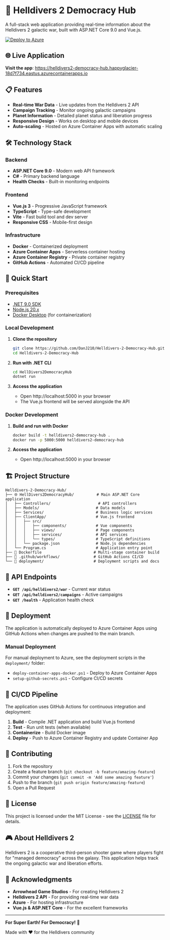 # 🦅 Helldivers 2 Democracy Hub

A full-stack web application providing real-time information about the Helldivers 2 galactic war, built with ASP.NET Core 9.0 and Vue.js.

[![Deploy to Azure](https://github.com/DanJ210/Helldivers-2-Democracy-Hub/actions/workflows/azure-container-apps.yml/badge.svg)](https://github.com/DanJ210/Helldivers-2-Democracy-Hub/actions/workflows/azure-container-apps.yml)

## 🌐 Live Application

**Visit the app**: https://helldivers2-democracy-hub.happyglacier-18d7f734.eastus.azurecontainerapps.io

## 📋 Features

- **Real-time War Data** - Live updates from the Helldivers 2 API
- **Campaign Tracking** - Monitor ongoing galactic campaigns
- **Planet Information** - Detailed planet status and liberation progress
- **Responsive Design** - Works on desktop and mobile devices
- **Auto-scaling** - Hosted on Azure Container Apps with automatic scaling

## 🛠️ Technology Stack

### Backend
- **ASP.NET Core 9.0** - Modern web API framework
- **C#** - Primary backend language
- **Health Checks** - Built-in monitoring endpoints

### Frontend
- **Vue.js 3** - Progressive JavaScript framework
- **TypeScript** - Type-safe development
- **Vite** - Fast build tool and dev server
- **Responsive CSS** - Mobile-first design

### Infrastructure
- **Docker** - Containerized deployment
- **Azure Container Apps** - Serverless container hosting
- **Azure Container Registry** - Private container registry
- **GitHub Actions** - Automated CI/CD pipeline

## 🚀 Quick Start

### Prerequisites

- [.NET 9.0 SDK](https://dotnet.microsoft.com/download/dotnet/9.0)
- [Node.js 20.x](https://nodejs.org/)
- [Docker Desktop](https://www.docker.com/products/docker-desktop/) (for containerization)

### Local Development

1. **Clone the repository**
   ```bash
   git clone https://github.com/DanJ210/Helldivers-2-Democracy-Hub.git
   cd Helldivers-2-Democracy-Hub
   ```

2. **Run with .NET CLI**
   ```bash
   cd HellDivers2DemocracyHub
   dotnet run
   ```

3. **Access the application**
   - Open http://localhost:5000 in your browser
   - The Vue.js frontend will be served alongside the API

### Docker Development

1. **Build and run with Docker**
   ```bash
   docker build -t helldivers2-democracy-hub .
   docker run -p 5000:5000 helldivers2-democracy-hub
   ```

2. **Access the application**
   - Open http://localhost:5000 in your browser

## 🏗️ Project Structure

```
Helldivers-2-Democracy-Hub/
├── 🌐 HellDivers2DemocracyHub/          # Main ASP.NET Core application
│   ├── Controllers/                     # API controllers
│   ├── Models/                         # Data models
│   ├── Services/                       # Business logic services
│   ├── ClientApp/                      # Vue.js frontend
│   │   ├── src/
│   │   │   ├── components/             # Vue components
│   │   │   ├── views/                  # Page components
│   │   │   ├── services/               # API services
│   │   │   └── types/                  # TypeScript definitions
│   │   └── package.json                # Node.js dependencies
│   └── Program.cs                      # Application entry point
├── 🐳 Dockerfile                       # Multi-stage container build
├── 🔄 .github/workflows/               # GitHub Actions CI/CD
└── 📁 deployment/                      # Deployment scripts and docs
```

## 🔧 API Endpoints

- **`GET /api/helldivers2/war`** - Current war status
- **`GET /api/helldivers2/campaigns`** - Active campaigns
- **`GET /health`** - Application health check

## 🚀 Deployment

The application is automatically deployed to Azure Container Apps using GitHub Actions when changes are pushed to the main branch.

### Manual Deployment

For manual deployment to Azure, see the deployment scripts in the `deployment/` folder:

- `deploy-container-apps-docker.ps1` - Deploy to Azure Container Apps
- `setup-github-secrets.ps1` - Configure CI/CD secrets

## 🔄 CI/CD Pipeline

The application uses GitHub Actions for continuous integration and deployment:

1. **Build** - Compile .NET application and build Vue.js frontend
2. **Test** - Run unit tests (when available)
3. **Containerize** - Build Docker image
4. **Deploy** - Push to Azure Container Registry and update Container App

## 🌟 Contributing

1. Fork the repository
2. Create a feature branch (`git checkout -b feature/amazing-feature`)
3. Commit your changes (`git commit -m 'Add some amazing feature'`)
4. Push to the branch (`git push origin feature/amazing-feature`)
5. Open a Pull Request

## 📝 License

This project is licensed under the MIT License - see the [LICENSE](LICENSE) file for details.

## 🎮 About Helldivers 2

Helldivers 2 is a cooperative third-person shooter game where players fight for "managed democracy" across the galaxy. This application helps track the ongoing galactic war and liberation efforts.

## 🤝 Acknowledgments

- **Arrowhead Game Studios** - For creating Helldivers 2
- **Helldivers 2 API** - For providing real-time war data
- **Azure** - For hosting infrastructure
- **Vue.js & ASP.NET Core** - For the excellent frameworks

---

**For Super Earth! For Democracy!** 🦅

Made with ❤️ for the Helldivers community
